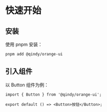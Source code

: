 # 快速开始

## 安装

使用 pnpm 安装：

```bash
pnpm add @qindy/orange-ui
```

## 引入组件

以 Button 组件为例：

```tsx
import { Button } from '@qindy/orange-ui';

export default () => <Button>按钮</Button>;
```
